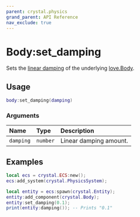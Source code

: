 ```yaml
---
parent: crystal.physics
grand_parent: API Reference
nav_exclude: true
---
```


# Body:set_damping

Sets the [linear damping](https://love2d.org/wiki/Body:getLinearDamping) of the underlying [love.Body](https://love2d.org/wiki/Body).

## Usage

```lua
body:set_damping(damping)
```

### Arguments

| Name      | Type     | Description            |
| :-------- | :------- | :--------------------- |
| `damping` | `number` | Linear damping amount. |

## Examples

```lua
local ecs = crystal.ECS:new();
ecs:add_system(crystal.PhysicsSystem);

local entity = ecs:spawn(crystal.Entity);
entity:add_component(crystal.Body);
entity:set_damping(0.1);
print(entity:damping()); -- Prints "0.1"
```
